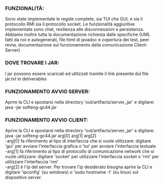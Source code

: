 ### FUNZIONALITÀ:
Sono state implementate le regole complete, sia TUI che GUI, e sia il protocollo RMI sia il protocollo socket. Le funzionalità aggiuntive implementate sono chat, resilienza alle disconnessioni e persistenza. Abbiamo inoltre tutta la documentazione richiesta dalle specifiche (UML fatti da noi e autogenerati, file html di javadoc e copertura dei test, peer reviw, documentazione sul funzionamento della comunicazione Client-Server)
### DOVE TROVARE I JAR:
I jar possono essere scaricati ed utilizzati tramite il link presente dul file jar.txt in deliverables
### FUNZIONAMENTO AVVIO SERVER:
Aprire la CLI e spostarsi nella directory 'out/artifacts/server_jar' e digitare:  java -jar softeng-gc44.jar<br>
### FUNZIONAMENTO AVVIO CLIENT:
Aprire la CLI e spostarsi nella directory 'out/artifacts/server_jar' e digitare:  java -jar softeng-gc44.jar arg[0] arg[1] arg[2]<br>
-arg[0] fa riferimento al tipo di interfaccia che si vuole utilizzare: digitare 'gui' per avviare l'interfaccia grafica o 'tui' per avviare l'interfaccia testuale<br>
-arg[1] fa riferimento al tipo di protocollo di comunicazione network che si vuole utilizzare: digitare 'socket' per utilizzare l'interfaccia socket o 'rmi' per utilizzare l'interfaccia 'rmi'<br>
-arg[2] è l'ip del server. Per trovare l'ip desiderato bisogna aprire la CLI e digitare 'ipconfig' (su windows) o 'sudo hostname -I' (su linux) sul dispositivo server.
